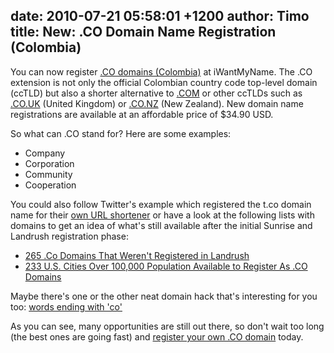 date: 2010-07-21 05:58:01 +1200
author: Timo
title: New: .CO Domain Name Registration (Colombia)
----

You can now register [.CO domains (Colombia)](https://iwantmyname.com/domains/co-colombian-domain-name-registration-for-colombia) at iWantMyName. The .CO extension is not only the official Colombian country code top-level domain (ccTLD) but also a shorter alternative to [.COM](https://iwantmyname.com/domains/com-domain-name-registration-for-commercial) or other ccTLDs such as [.CO.UK](https://iwantmyname.com/domains/co.uk-domain-name-registration-for-united-kingdom) (United Kingdom) or [.CO.NZ](https://iwantmyname.com/domains/co.nz-domain-name-registration-for-new-zealand) (New Zealand). New domain name registrations are available at an affordable price of $34.90 USD.

So what can .CO stand for? Here are some examples:

*   Company
*   Corporation
*   Community
*   Cooperation

You could also follow Twitter's example which registered the t.co domain name for their [own URL shortener](https://iwantmyname.com/services/url-shortener) or have a look at the following lists with domains to get an idea of what's still available after the initial Sunrise and Landrush registration phase:


*   [265 .Co Domains That Weren't Registered in Landrush](http://domainnamewire.com/2010/07/18/265-co-domains-that-werent-registered-in-landrush/)
*   [233 U.S. Cities Over 100,000 Population Available to Register As .CO Domains](http://archived.link/http://www.dotsauce.com/2010/07/18/us-cities-over-100000-population/)

Maybe there's one or the other neat domain hack that's interesting for you too: [words ending with 'co'](http://www.morewords.com/ends-with/co/)

As you can see, many opportunities are still out there, so don't wait too long (the best ones are going fast) and [register your own .CO domain](https://iwantmyname.com/domains/co-colombian-domain-name-registration-for-colombia) today.
